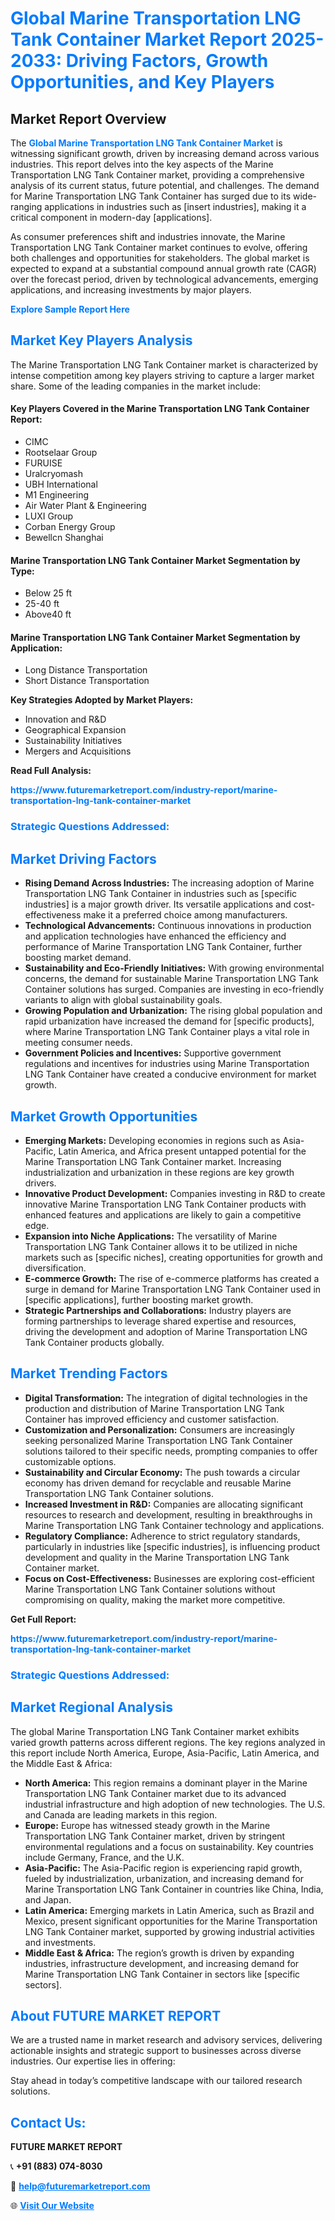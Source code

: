 <h1 style="color: #007BFF;">Global Marine Transportation LNG Tank Container Market Report 2025-2033: Driving Factors, Growth Opportunities, and Key Players</h1>

<section id="overview">
<h2>Market Report Overview</h2>
<p>The <a href="https://www.futuremarketreport.com/industry-report/marine-transportation-lng-tank-container-market" style="color: #007BFF; text-decoration: none;"><strong>Global Marine Transportation LNG Tank Container Market</strong></a> is witnessing significant growth, driven by increasing demand across various industries. This report delves into the key aspects of the Marine Transportation LNG Tank Container market, providing a comprehensive analysis of its current status, future potential, and challenges. The demand for Marine Transportation LNG Tank Container has surged due to its wide-ranging applications in industries such as [insert industries], making it a critical component in modern-day [applications].</p>
<p>As consumer preferences shift and industries innovate, the Marine Transportation LNG Tank Container market continues to evolve, offering both challenges and opportunities for stakeholders. The global market is expected to expand at a substantial compound annual growth rate (CAGR) over the forecast period, driven by technological advancements, emerging applications, and increasing investments by major players.</p>
</section>

<section id="overview">
<p><a href="https://www.futuremarketreport.com/request-sample/reportId=42195" style="color: #007BFF; text-decoration: none;"><strong>Explore Sample Report Here</strong></a></p>
</section>

<section id="key-players">
<h2 style="color: #007BFF;">Market Key Players Analysis</h2>
<p>The Marine Transportation LNG Tank Container market is characterized by intense competition among key players striving to capture a larger market share. Some of the leading companies in the market include:</p>
<h4>Key Players Covered in the Marine Transportation LNG Tank Container Report:</h4>
<ul><li>CIMC</li><li>Rootselaar Group</li><li>FURUISE</li><li>Uralcryomash</li><li>UBH International</li><li>M1 Engineering</li><li>Air Water Plant &amp; Engineering</li><li>LUXI Group</li><li>Corban Energy Group</li><li>Bewellcn Shanghai</li></ul>
<h4>Marine Transportation LNG Tank Container Market Segmentation by Type:</h4>
<ul><li>Below 25 ft</li><li>25-40 ft</li><li>Above40 ft</li></ul>

<h4>Marine Transportation LNG Tank Container Market Segmentation by Application:</h4>
<ul><li>Long Distance Transportation</li><li>Short Distance Transportation</li></ul>
<p><strong>Key Strategies Adopted by Market Players:</strong></p>
<ul>
<li>Innovation and R&D</li>
<li>Geographical Expansion</li>
<li>Sustainability Initiatives</li>
<li>Mergers and Acquisitions</li>
</ul>
</section>

<section>
<p><strong>Read Full Analysis: </strong></p><a href="https://www.futuremarketreport.com/industry-report/marine-transportation-lng-tank-container-market" style="color: #007BFF; text-decoration: none;"><strong>https://www.futuremarketreport.com/industry-report/marine-transportation-lng-tank-container-market</strong></a>
<h3 style="color: #007BFF;">Strategic Questions Addressed:</h3>
</section>

<section id="driving-factors">
<h2 style="color: #007BFF;">Market Driving Factors</h2>
<ul>
<li><strong>Rising Demand Across Industries:</strong> The increasing adoption of Marine Transportation LNG Tank Container in industries such as [specific industries] is a major growth driver. Its versatile applications and cost-effectiveness make it a preferred choice among manufacturers.</li>
<li><strong>Technological Advancements:</strong> Continuous innovations in production and application technologies have enhanced the efficiency and performance of Marine Transportation LNG Tank Container, further boosting market demand.</li>
<li><strong>Sustainability and Eco-Friendly Initiatives:</strong> With growing environmental concerns, the demand for sustainable Marine Transportation LNG Tank Container solutions has surged. Companies are investing in eco-friendly variants to align with global sustainability goals.</li>
<li><strong>Growing Population and Urbanization:</strong> The rising global population and rapid urbanization have increased the demand for [specific products], where Marine Transportation LNG Tank Container plays a vital role in meeting consumer needs.</li>
<li><strong>Government Policies and Incentives:</strong> Supportive government regulations and incentives for industries using Marine Transportation LNG Tank Container have created a conducive environment for market growth.</li>
</ul>
</section>

<section id="growth-opportunities">
<h2 style="color: #007BFF;">Market Growth Opportunities</h2>
<ul>
<li><strong>Emerging Markets:</strong> Developing economies in regions such as Asia-Pacific, Latin America, and Africa present untapped potential for the Marine Transportation LNG Tank Container market. Increasing industrialization and urbanization in these regions are key growth drivers.</li>
<li><strong>Innovative Product Development:</strong> Companies investing in R&D to create innovative Marine Transportation LNG Tank Container products with enhanced features and applications are likely to gain a competitive edge.</li>
<li><strong>Expansion into Niche Applications:</strong> The versatility of Marine Transportation LNG Tank Container allows it to be utilized in niche markets such as [specific niches], creating opportunities for growth and diversification.</li>
<li><strong>E-commerce Growth:</strong> The rise of e-commerce platforms has created a surge in demand for Marine Transportation LNG Tank Container used in [specific applications], further boosting market growth.</li>
<li><strong>Strategic Partnerships and Collaborations:</strong> Industry players are forming partnerships to leverage shared expertise and resources, driving the development and adoption of Marine Transportation LNG Tank Container products globally.</li>
</ul>
</section>

<section id="trending-factors">
<h2 style="color: #007BFF;">Market Trending Factors</h2>
<ul>
<li><strong>Digital Transformation:</strong> The integration of digital technologies in the production and distribution of Marine Transportation LNG Tank Container has improved efficiency and customer satisfaction.</li>
<li><strong>Customization and Personalization:</strong> Consumers are increasingly seeking personalized Marine Transportation LNG Tank Container solutions tailored to their specific needs, prompting companies to offer customizable options.</li>
<li><strong>Sustainability and Circular Economy:</strong> The push towards a circular economy has driven demand for recyclable and reusable Marine Transportation LNG Tank Container solutions.</li>
<li><strong>Increased Investment in R&D:</strong> Companies are allocating significant resources to research and development, resulting in breakthroughs in Marine Transportation LNG Tank Container technology and applications.</li>
<li><strong>Regulatory Compliance:</strong> Adherence to strict regulatory standards, particularly in industries like [specific industries], is influencing product development and quality in the Marine Transportation LNG Tank Container market.</li>
<li><strong>Focus on Cost-Effectiveness:</strong> Businesses are exploring cost-efficient Marine Transportation LNG Tank Container solutions without compromising on quality, making the market more competitive.</li>
</ul>
</section>

<section>
<p><strong>Get Full Report: </strong></p><a href="https://www.futuremarketreport.com/industry-report/marine-transportation-lng-tank-container-market" style="color: #007BFF; text-decoration: none;"><strong>https://www.futuremarketreport.com/industry-report/marine-transportation-lng-tank-container-market</strong></a>
<h3 style="color: #007BFF;">Strategic Questions Addressed:</h3>
</section>


<section id="regional-analysis">
<h2 style="color: #007BFF;">Market Regional Analysis</h2>
<p>The global Marine Transportation LNG Tank Container market exhibits varied growth patterns across different regions. The key regions analyzed in this report include North America, Europe, Asia-Pacific, Latin America, and the Middle East & Africa:</p>
<ul>
<li><strong>North America:</strong> This region remains a dominant player in the Marine Transportation LNG Tank Container market due to its advanced industrial infrastructure and high adoption of new technologies. The U.S. and Canada are leading markets in this region.</li>
<li><strong>Europe:</strong> Europe has witnessed steady growth in the Marine Transportation LNG Tank Container market, driven by stringent environmental regulations and a focus on sustainability. Key countries include Germany, France, and the U.K.</li>
<li><strong>Asia-Pacific:</strong> The Asia-Pacific region is experiencing rapid growth, fueled by industrialization, urbanization, and increasing demand for Marine Transportation LNG Tank Container in countries like China, India, and Japan.</li>
<li><strong>Latin America:</strong> Emerging markets in Latin America, such as Brazil and Mexico, present significant opportunities for the Marine Transportation LNG Tank Container market, supported by growing industrial activities and investments.</li>
<li><strong>Middle East & Africa:</strong> The region’s growth is driven by expanding industries, infrastructure development, and increasing demand for Marine Transportation LNG Tank Container in sectors like [specific sectors].</li>
</ul>
</section>

<footer>
<h2 style="color: #007BFF;">About FUTURE MARKET REPORT</h2>
<p>We are a trusted name in market research and advisory services, delivering actionable insights and strategic support to businesses across diverse industries. Our expertise lies in offering:</p>

<p>Stay ahead in today’s competitive landscape with our tailored research solutions.</p>

<h2 style="color: #007BFF;">Contact Us:</h2>
<p><strong>FUTURE MARKET REPORT</strong></p>
<p>📞 <strong>+91 (883) 074-8030</strong></p>
<p>📧 <strong><a href="mailto:help@futuremarketreport.com" style="color: #007BFF;">help@futuremarketreport.com</a></strong></p>
<p>🌐 <strong><a href="https://www.futuremarketreport.com/" style="color: #007BFF;">Visit Our Website</a></strong></p>
</footer>